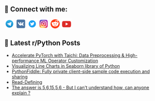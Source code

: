 ## 🔎 Connect with me:
[<img src="https://github.com/bullbesh/bullbesh/blob/main/images/Telegram.png" width="32" height="32" />](https://t.me/bullbesh)
[<img src="https://github.com/bullbesh/bullbesh/blob/main/images/VK.png" width="32" height="32" />](https://vk.com/bullbesh)
[<img src="https://github.com/bullbesh/bullbesh/blob/main/images/Twitter.png" width="32" height="32" />](https://twitter.com/bullbesh1)
[<img src="https://github.com/bullbesh/bullbesh/blob/main/images/Instagram.png" width="32" height="32" />](https://www.instagram.com/bullbesh)
[<img src="https://github.com/bullbesh/bullbesh/blob/main/images/Reddit.png" width="32" height="32" />](https://www.reddit.com/user/bullbesh)
[<img src="https://github.com/bullbesh/bullbesh/blob/main/images/YouTube.png" width="32" height="32" />](https://www.youtube.com/channel/UCtfjRs6uzgq5mfm8S06WTcg)

## 📕 Latest r/Python Posts
<!-- BLOG-POST-LIST:START -->
- [Accelerate PyTorch with Taichi: Data Preprocessing &amp; High-performance ML Operator Customization](https://www.reddit.com/r/Python/comments/xe1lrm/accelerate_pytorch_with_taichi_data_preprocessing/)
- [Visualizing Line Charts in Seaborn library of Python](https://www.reddit.com/r/Python/comments/xe16pt/visualizing_line_charts_in_seaborn_library_of/)
- [PythonFiddle: Fully private client-side sample code execution and sharing](https://www.reddit.com/r/Python/comments/xe0d6p/pythonfiddle_fully_private_clientside_sample_code/)
- [Read-Defining](https://www.reddit.com/r/Python/comments/xdzya0/readdefining/)
- [The answer is 5,6,15,5,6 - But I can&#39;t understand how, can anyone explain ?](https://www.reddit.com/r/Python/comments/xdzsqd/the_answer_is_561556_but_i_cant_understand_how/)
<!-- BLOG-POST-LIST:END -->
